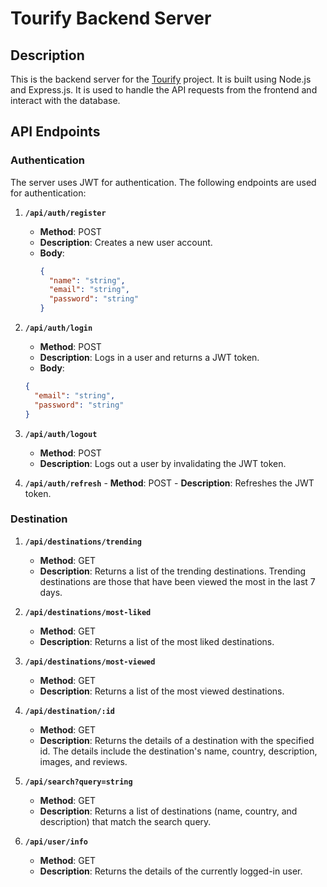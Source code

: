# Tourify Backend Server

## Description

This is the backend server for the [Tourify](https://github.com/BorhanSaflo/tourify) project. It is built using Node.js and Express.js. It is used to handle the API requests from the frontend and interact with the database.

## API Endpoints

### Authentication

The server uses JWT for authentication. The following endpoints are used for authentication:

1.  **`/api/auth/register`**

    - **Method**: POST
    - **Description**: Creates a new user account.
    - **Body**:
      ```json
      {
        "name": "string",
        "email": "string",
        "password": "string"
      }
      ```

2.  **`/api/auth/login`**

    - **Method**: POST
    - **Description**: Logs in a user and returns a JWT token.
    - **Body**:

    ```json
    {
      "email": "string",
      "password": "string"
    }
    ```

3.  **`/api/auth/logout`**

    - **Method**: POST
    - **Description**: Logs out a user by invalidating the JWT token.

4.  **`/api/auth/refresh`** - **Method**: POST - **Description**: Refreshes the JWT token.

### Destination

1. **`/api/destinations/trending`**

   - **Method**: GET
   - **Description**: Returns a list of the trending destinations. Trending destinations are those that have been viewed the most in the last 7 days.

2. **`/api/destinations/most-liked`**

   - **Method**: GET
   - **Description**: Returns a list of the most liked destinations.

3. **`/api/destinations/most-viewed`**

   - **Method**: GET
   - **Description**: Returns a list of the most viewed destinations.

4. **`/api/destination/:id`**

   - **Method**: GET
   - **Description**: Returns the details of a destination with the specified id. The details include the destination's name, country, description, images, and reviews.

5. **`/api/search?query=string`**
   - **Method**: GET
   - **Description**: Returns a list of destinations (name, country, and description) that match the search query.

6. **`/api/user/info`**
   - **Method**: GET
   - **Description**: Returns the details of the currently logged-in user.
